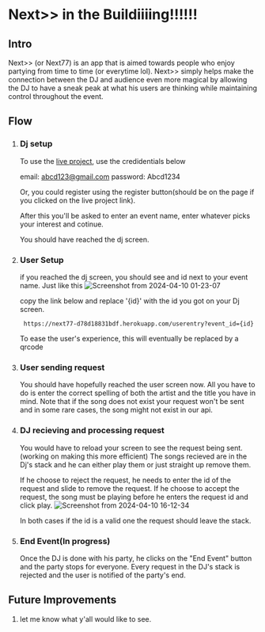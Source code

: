 # Next>> in the Buildiiiing!!!!!!
## Intro

Next>> (or Next77) is an app that is aimed towards people who enjoy partying from time to time (or everytime lol). 
Next>> simply helps make the connection between the DJ and audience even more magical by allowing the DJ to have a 
sneak peak at what his users are thinking while maintaining control throughout the event.

## Flow

1) ### Dj setup

    To use the [live project](https://next77-d78d18831bdf.herokuapp.com/), use the credidentials below

    email: abcd123@gmail.com
    password: Abcd1234

    Or, you could register using the register button(should be on the page if you clicked on the live project link).

    After this you'll be asked to enter an event name, enter whatever picks your interest and cotinue.

    You should have reached the dj screen.

2) ### User Setup

    if you reached the dj screen, you should see and id next to your event name. Just like this
![Screenshot from 2024-04-10 01-23-07](https://github.com/yvanroan/HeyDJ/assets/42220010/4de33d46-1ca4-4d01-8083-6b2116beb712)

    copy the link below and replace '{id}' with the id you got on your Dj screen.
   
        https://next77-d78d18831bdf.herokuapp.com/userentry?event_id={id}

    To ease the user's experience, this will eventually be replaced by a qrcode

3) ### User sending request

    You should have hopefully reached the user screen now.
    All you have to do is enter the correct spelling of both the artist and the title you have in mind.
    Note that if the song does not exist your request won't be sent and in some rare cases, the song might not exist in our api.

4) ### DJ recieving and processing request

    You would have to reload your screen to see the request being sent. (working on making this more efficient)
    The songs recieved are in the Dj's stack and he can either play them or just straight up remove them.

    If he choose to reject the request, he needs to enter the id of the request and slide to remove the request.
    If he choose to accept the request, the song must be playing before he enters the request id and click play.
![Screenshot from 2024-04-10 16-12-34](https://github.com/yvanroan/HeyDJ/assets/42220010/5906b22e-1a39-463b-96e1-e22fdd492df2)

    In both cases if the id is a valid one the request should leave the stack.

5) ### End Event(In progress)

    Once the DJ is done with his party, he clicks on the "End Event" button and the party stops for everyone.
    Every request in the DJ's stack is rejected and the user is notified of the party's end.

## Future Improvements

1) let me know what y'all would like to see.
